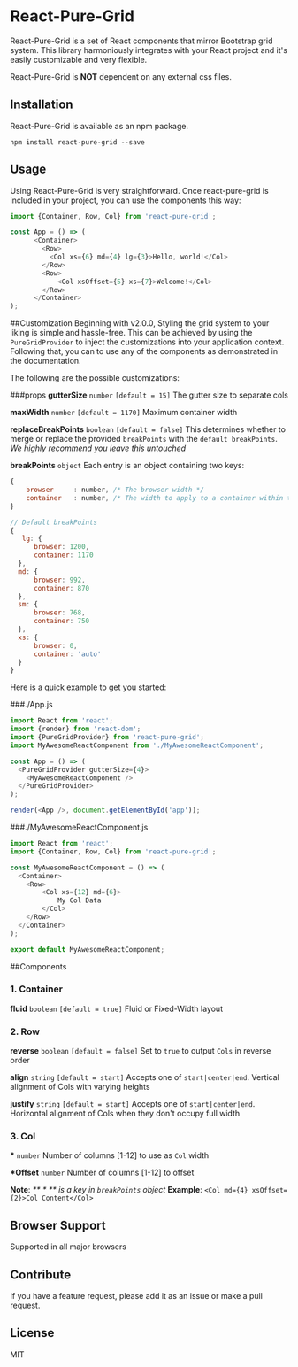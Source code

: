 # React-Pure-Grid
React-Pure-Grid is a set of React components that mirror Bootstrap grid system. This library harmoniously integrates with your React project and it's easily customizable and very flexible. 

React-Pure-Grid is **NOT** dependent on any external css files.

## Installation
React-Pure-Grid is available as an npm package.
```
npm install react-pure-grid --save
```

## Usage
Using React-Pure-Grid is very straightforward. Once react-pure-grid is included in your project, you can use the components this way:

```js
import {Container, Row, Col} from 'react-pure-grid';

const App = () => (
      <Container>
        <Row>
          <Col xs={6} md={4} lg={3}>Hello, world!</Col>
        </Row>
        <Row>
            <Col xsOffset={5} xs={7}>Welcome!</Col>
        </Row>
      </Container>
);
```

##Customization
Beginning with v2.0.0, Styling the grid system to your liking is simple and hassle-free. This can be achieved by using the `PureGridProvider` to inject the customizations into your application context. Following that, you can to use any of the components as demonstrated in the documentation.

The following are the possible customizations:

###props
**gutterSize** `number` `[default = 15]`
The gutter size to separate cols 

**maxWidth** `number` `[default = 1170]`
Maximum container width

**replaceBreakPoints** `boolean` `[default = false]`
This determines whether to merge or replace the provided `breakPoints` with the `default breakPoints`. *We highly recommend you leave this untouched*

**breakPoints** `object`
Each entry is an object containing two keys:
```js
{
    browser     : number, /* The browser width */
    container   : number, /* The width to apply to a container within this breakpoint */
}
```

```js
// Default breakPoints
{
   lg: {
      browser: 1200,
      container: 1170
  },
  md: {
      browser: 992,
      container: 870
  },
  sm: {
      browser: 768,
      container: 750
  },
  xs: {
      browser: 0,
      container: 'auto'
  }
}
```

Here is a quick example to get you started:

###./App.js

```js
import React from 'react';
import {render} from 'react-dom';
import {PureGridProvider} from 'react-pure-grid';
import MyAwesomeReactComponent from './MyAwesomeReactComponent';

const App = () => (
  <PureGridProvider gutterSize={4}>
    <MyAwesomeReactComponent />
  </PureGridProvider>
);

render(<App />, document.getElementById('app'));
```


###./MyAwesomeReactComponent.js

```js
import React from 'react';
import {Container, Row, Col} from 'react-pure-grid';

const MyAwesomeReactComponent = () => (
  <Container>
    <Row>
        <Col xs={12} md={6}>
            My Col Data
        </Col>
    </Row>
  </Container>
);

export default MyAwesomeReactComponent;
```

##Components

### 1. Container
**fluid**  `boolean`  `[default = true]`
Fluid or Fixed-Width layout

### 2. Row
**reverse**  `boolean`  `[default = false]`
Set to `true` to output `Cols` in reverse order 

**align**  `string`  `[default = start]`
Accepts one of `start|center|end`. Vertical alignment of Cols with varying heights

**justify**  `string`  `[default = start]`
Accepts one of `start|center|end`. Horizontal alignment of Cols when they don't occupy full width


### 3. Col
__*__  `number` 
Number of columns [1-12] to use as `Col` width

__*Offset__  `number` 
Number of columns [1-12] to offset


**Note**: _** \* ** is a key in `breakPoints` object_
**Example**: `<Col md={4} xsOffset={2}>Col Content</Col>`



## Browser Support
Supported in all major browsers

## Contribute
If you have a feature request, please add it as an issue or make a pull request.

## License
MIT
